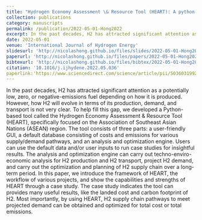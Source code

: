 ```yaml
---
title: "Hydrogen Economy Assessment \& Resource Tool (HEART): A python-based tool for ASEAN H2 roadmap study"
collection: publications
category: manuscripts
permalink: /publication/2022-05-01-Hong2022
excerpt: In the past decades, H2 has attracted significant attention as a potentially low, zero, or negative-emissions fuel depending on how it is produced. However, how H2 will evolve in terms of its production, demand, and transport is not very clear. To help fill this gap, we developed a Python-based tool called the Hydrogen Economy Assessment \& Resource Tool (HEART), specifically focused on the Association of Southeast Asian Nations (ASEAN) region. The tool consists of three parts: a user-friendly GUI, a default database consisting of costs and emissions for various supply/demand pathways, and an analysis and optimization engine. Users can use the default data and/or user inputs to run case studies for insightful results. The analysis and optimization engine can carry out techno-enviro-economic analysis for H2 production and H2 transport, project H2 demand, and carry out the optimization and planning of H2 supply chain over a long-term period. In this paper, we introduce the framework of HEART, the workflow of various projects, and show the capabilities and strengths of HEART through a case study. The case study indicates the tool can provides many useful results, like the landed cost and carbon footprint of H2. Most importantly, by using HEART, H2 supply chain pathways to meet projected demand can be obtained and optimized for total cost or total emissions.
date: 2022-05-01
venue: 'International Journal of Hydrogen Energy'
slidesurl: 'http://nicolashong.github.io/files/slides/2022-05-01-Hong2022.pdf'
paperurl: 'http://nicolashong.github.io/files/papers/2022-05-01-Hong2022.pdf'
bibtexurl: 'http://nicolashong.github.io/files/bibtex/2022-05-01-Hong2022.bib'
citation: '10.1016/j.ijhydene.2022.05.036'
paperlink:'https://www.sciencedirect.com/science/article/pii/S0360319922020286'
---
```


In the past decades, H2 has attracted significant attention as a potentially low, zero, or negative-emissions fuel depending on how it is produced. However, how H2 will evolve in terms of its production, demand, and transport is not very clear. To help fill this gap, we developed a Python-based tool called the Hydrogen Economy Assessment \& Resource Tool (HEART), specifically focused on the Association of Southeast Asian Nations (ASEAN) region. The tool consists of three parts: a user-friendly GUI, a default database consisting of costs and emissions for various supply/demand pathways, and an analysis and optimization engine. Users can use the default data and/or user inputs to run case studies for insightful results. The analysis and optimization engine can carry out techno-enviro-economic analysis for H2 production and H2 transport, project H2 demand, and carry out the optimization and planning of H2 supply chain over a long-term period. In this paper, we introduce the framework of HEART, the workflow of various projects, and show the capabilities and strengths of HEART through a case study. The case study indicates the tool can provides many useful results, like the landed cost and carbon footprint of H2. Most importantly, by using HEART, H2 supply chain pathways to meet projected demand can be obtained and optimized for total cost or total emissions.
